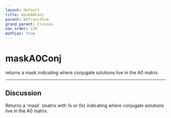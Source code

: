 ```yaml
---
layout: default
title: maskA0Conj
parent: WVTransform
grand_parent: Classes
nav_order: 120
mathjax: true
---
```


#  maskA0Conj

returns a mask indicating where conjugate solutions live in the A0 matrix.


---

## Discussion

  Returns a 'mask' (matrix with 1s or 0s) indicating where
  conjugate solutions live in the A0 matrix.
 
  
